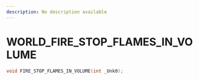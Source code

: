 ```yaml
---
description: No description available 
---
```


# WORLD\_FIRE_STOP_FLAMES_IN_VOLUME

```cpp
void FIRE_STOP_FLAMES_IN_VOLUME(int _Unk0);
```
